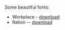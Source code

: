 Some beautiful fonts:

- Workplace - [download](http://www.altsan.org/creative/fonts/workplace/index.html)
- Ration -- [download](https://fonts.adobe.com/fonts/ratio)
